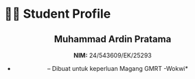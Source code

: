 # 👨‍🎓 Student Profile

<div align="center">

## Muhammad Ardin Pratama

**NIM:** 24/543609/EK/25293  

* – Dibuat untuk keperluan Magang GMRT -Wokwi*  


</div>

